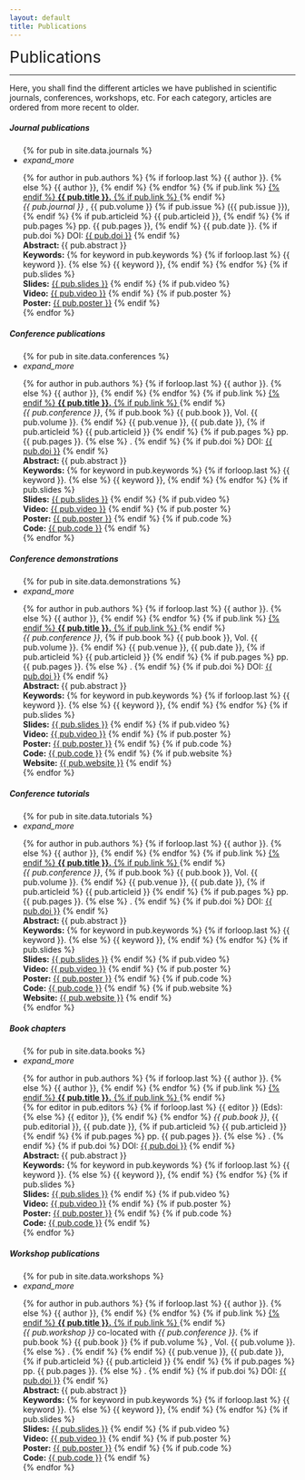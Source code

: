 ```yaml
---
layout: default
title: Publications
---
```

<div class="publications-div">
<div style="align: left; font-size:28px">Publications</div>
<hr class="solid">
<p> Here, you shall find the different articles we have published in scientific journals, conferences, workshops, etc. For each category, articles are ordered from more recent to older.</p>
<h5>Journal publications</h5>
<ul class = "collapsible">
	{% for pub in site.data.journals %}
    <li>
        <div class = "collapsible-header" style="text-align:left;"><i class="material-icons">expand_more</i>
			<p style="margin-bottom:0px">{% for author in pub.authors %}
				{% if forloop.last %}
					{{ author }}. 
				{% else %}
					{{ author }},
				{% endif %}
			{% endfor %} 
			{% if pub.link %}
				<a href="{{ pub.link }}">
			{% endif %} 
				<b>{{ pub.title }}.</b>
			{% if pub.link %}
				</a>
			{% endif %}
			<br/>
			<em> {{ pub.journal }} </em>, 
			{{ pub.volume }}
			{% if pub.issue %}
			({{ pub.issue }}),
			{% endif %}
			{% if pub.articleid %}
				{{ pub.articleid }},
			{% endif %}
			{% if pub.pages %}
				pp. {{ pub.pages }},
			{% endif %}
			{{ pub.date }}.
			{% if pub.doi %}
			DOI: <a href="{{ pub.doi }}">{{ pub.doi }}</a> 
    		{% endif %}
			</p>
		</div>
        <div class = "collapsible-body abstract">
        	<span><b>Abstract: </b> {{ pub.abstract }}
        	<br/><b>Keywords:</b>
        	{% for keyword in pub.keywords %}
        		{% if forloop.last %}
        			{{ keyword }}.
    			{% else %}
    				{{ keyword }},
    			{% endif %}
    		{% endfor %}
    		{% if pub.slides %}
    		    <br><b>Slides:</b> <a href="{{ pub.slides }}">{{ pub.slides }}</a>
		    {% endif %}
		    {% if pub.video %}
		        <br><b>Video:</b> <a href="{{ pub.video }}">{{ pub.video }}</a>
        	{% endif %}
        	{% if pub.poster %}
        	    <br><b>Poster:</b> <a href="{{ pub.poster }}">{{ pub.poster }}</a>
    	    {% endif %}
    	</span>
    	</div>
    </li>
    {% endfor %}
</ul>
<h5>Conference publications</h5>
<ul class = "collapsible">
	{% for pub in site.data.conferences %}
    <li>
        <div class = "collapsible-header" style="text-align:left"><i class="material-icons">expand_more</i>
			<p style="margin-bottom:0px">{% for author in pub.authors %}
				{% if forloop.last %}
					{{ author }}. 
				{% else %}
					{{ author }},
				{% endif %}
			{% endfor %}
			{% if pub.link %}
				<a href="{{ pub.link }}">
			{% endif %} 
				<b>{{ pub.title }}.</b>
			{% if pub.link %}
				</a>
			{% endif %}
			<br/>
			<em>{{ pub.conference }}</em>,
			{% if pub.book %}
				{{ pub.book }}, Vol. {{ pub.volume }}.
			{% endif %}
			{{ pub.venue }},
			{{ pub.date }},
			{% if pub.articleid %}
				{{ pub.articleid }}
			{% endif %}
			{% if pub.pages %}
				pp. {{ pub.pages }}.
			{% else %}
			.
			{% endif %}
			{% if pub.doi %}
			DOI: <a href="{{ pub.doi }}">{{ pub.doi }}</a> 
    		{% endif %}
			</p>
		</div>
        <div class = "collapsible-body abstract">
        	<span><b>Abstract: </b> {{ pub.abstract }}
        	<br/><b>Keywords:</b>
        	{% for keyword in pub.keywords %}
        		{% if forloop.last %}
        			{{ keyword }}.
    			{% else %}
    				{{ keyword }},
    			{% endif %}
    		{% endfor %}
    		{% if pub.slides %}
    		    <br><b>Slides:</b> <a href="{{ pub.slides }}">{{ pub.slides }}</a>
		    {% endif %}
		    {% if pub.video %}
		        <br><b>Video:</b> <a href="{{ pub.video }}">{{ pub.video }}</a>
        	{% endif %}
        	{% if pub.poster %}
        	    <br><b>Poster:</b> <a href="{{ pub.poster }}">{{ pub.poster }}</a>
    	    {% endif %}
    		{% if pub.code %}
    		    <br><b>Code:</b> <a href="{{ pub.code }}">{{ pub.code }}</a>
    		{% endif %}</span>
    	</div>
    </li>
    {% endfor %}
</ul>
<h5>Conference demonstrations</h5>
<ul class = "collapsible">
	{% for pub in site.data.demonstrations %}
    <li>
        <div class = "collapsible-header" style="text-align:left"><i class="material-icons">expand_more</i>
			<p style="margin-bottom:0px">{% for author in pub.authors %}
				{% if forloop.last %}
					{{ author }}. 
				{% else %}
					{{ author }},
				{% endif %}
			{% endfor %}
			{% if pub.link %}
				<a href="{{ pub.link }}">
			{% endif %} 
				<b>{{ pub.title }}.</b>
			{% if pub.link %}
				</a>
			{% endif %}
			<br/>
			<em>{{ pub.conference }}</em>,
			{% if pub.book %}
				{{ pub.book }}, Vol. {{ pub.volume }}.
			{% endif %}
			{{ pub.venue }},
			{{ pub.date }},
			{% if pub.articleid %}
				{{ pub.articleid }}
			{% endif %}
			{% if pub.pages %}
				pp. {{ pub.pages }}.
			{% else %}
			.
			{% endif %}
			{% if pub.doi %}
			DOI: <a href="{{ pub.doi }}">{{ pub.doi }}</a> 
    		{% endif %}
			</p>
		</div>
        <div class = "collapsible-body abstract">
        	<span><b>Abstract: </b> {{ pub.abstract }}
        	<br/><b>Keywords:</b>
        	{% for keyword in pub.keywords %}
        		{% if forloop.last %}
        			{{ keyword }}.
    			{% else %}
    				{{ keyword }},
    			{% endif %}
    		{% endfor %}
    		{% if pub.slides %}
    		    <br><b>Slides:</b> <a href="{{ pub.slides }}">{{ pub.slides }}</a>
		    {% endif %}
		    {% if pub.video %}
		        <br><b>Video:</b> <a href="{{ pub.video }}">{{ pub.video }}</a>
        	{% endif %}
        	{% if pub.poster %}
        	    <br><b>Poster:</b> <a href="{{ pub.poster }}">{{ pub.poster }}</a>
    	    {% endif %}
    		{% if pub.code %}
    		    <br><b>Code:</b> <a href="{{ pub.code }}">{{ pub.code }}</a>
    		{% endif %}
    		{% if pub.website %}
    		    <br><b>Website:</b> <a href="{{ pub.website }}">{{ pub.website }}</a>
    		{% endif %}</span>
    	</div>
    </li>
    {% endfor %}
</ul>

<h5>Conference tutorials</h5>
<ul class = "collapsible">
	{% for pub in site.data.tutorials %}
    <li>
        <div class = "collapsible-header" style="text-align:left"><i class="material-icons">expand_more</i>
			<p style="margin-bottom:0px">{% for author in pub.authors %}
				{% if forloop.last %}
					{{ author }}. 
				{% else %}
					{{ author }},
				{% endif %}
			{% endfor %}
			{% if pub.link %}
				<a href="{{ pub.link }}">
			{% endif %} 
				<b>{{ pub.title }}.</b>
			{% if pub.link %}
				</a>
			{% endif %}
			<br/>
			<em>{{ pub.conference }}</em>,
			{% if pub.book %}
				{{ pub.book }}, Vol. {{ pub.volume }}.
			{% endif %}
			{{ pub.venue }},
			{{ pub.date }},
			{% if pub.articleid %}
				{{ pub.articleid }}
			{% endif %}
			{% if pub.pages %}
				pp. {{ pub.pages }}.
			{% else %}
			.
			{% endif %}
			{% if pub.doi %}
			DOI: <a href="{{ pub.doi }}">{{ pub.doi }}</a> 
    		{% endif %}
			</p>
		</div>
        <div class = "collapsible-body abstract">
        	<span><b>Abstract: </b> {{ pub.abstract }}
        	<br/><b>Keywords:</b>
        	{% for keyword in pub.keywords %}
        		{% if forloop.last %}
        			{{ keyword }}.
    			{% else %}
    				{{ keyword }},
    			{% endif %}
    		{% endfor %}
    		{% if pub.slides %}
    		    <br><b>Slides:</b> <a href="{{ pub.slides }}">{{ pub.slides }}</a>
		    {% endif %}
		    {% if pub.video %}
		        <br><b>Video:</b> <a href="{{ pub.video }}">{{ pub.video }}</a>
        	{% endif %}
        	{% if pub.poster %}
        	    <br><b>Poster:</b> <a href="{{ pub.poster }}">{{ pub.poster }}</a>
    	    {% endif %}
    		{% if pub.code %}
    		    <br><b>Code:</b> <a href="{{ pub.code }}">{{ pub.code }}</a>
    		{% endif %}
    		{% if pub.website %}
    		    <br><b>Website:</b> <a href="{{ pub.website }}">{{ pub.website }}</a>
    		{% endif %}</span>
    	</div>
    </li>
    {% endfor %}
</ul>

<h5>Book chapters</h5>
<ul class = "collapsible">
	{% for pub in site.data.books %}
    <li>
        <div class = "collapsible-header" style="text-align:left"><i class="material-icons">expand_more</i>
			<p style="margin-bottom:0px">{% for author in pub.authors %}
				{% if forloop.last %}
					{{ author }}. 
				{% else %}
					{{ author }},
				{% endif %}
			{% endfor %}
			{% if pub.link %}
				<a href="{{ pub.link }}">
			{% endif %} 
				<b>{{ pub.title }}.</b>
			{% if pub.link %}
				</a>
			{% endif %}
			<br/>
			{% for editor in pub.editors %}
				{% if forloop.last %}
					{{ editor }} (Eds): 
				{% else %}
					{{ editor }},
				{% endif %}
			{% endfor %}
			<em>{{ pub.book }}</em>,
			{{ pub.editorial }},
			{{ pub.date }},
			{% if pub.articleid %}
				{{ pub.articleid }}
			{% endif %}
			{% if pub.pages %}
				pp. {{ pub.pages }}.
			{% else %}
			.
			{% endif %}
			{% if pub.doi %}
			DOI: <a href="{{ pub.doi }}">{{ pub.doi }}</a> 
    		{% endif %}
			</p>
		</div>
        <div class = "collapsible-body abstract">
        	<span><b>Abstract: </b> {{ pub.abstract }}
        	<br/><b>Keywords:</b>
        	{% for keyword in pub.keywords %}
        		{% if forloop.last %}
        			{{ keyword }}.
    			{% else %}
    				{{ keyword }},
    			{% endif %}
    		{% endfor %}
    		{% if pub.slides %}
    		    <br><b>Slides:</b> <a href="{{ pub.slides }}">{{ pub.slides }}</a>
		    {% endif %}
		    {% if pub.video %}
		        <br><b>Video:</b> <a href="{{ pub.video }}">{{ pub.video }}</a>
        	{% endif %}
        	{% if pub.poster %}
        	    <br><b>Poster:</b> <a href="{{ pub.poster }}">{{ pub.poster }}</a>
    	    {% endif %}
    	    {% if pub.code %}
    		    <br><b>Code:</b> <a href="{{ pub.code }}">{{ pub.code }}</a>
    		{% endif %}</span>
    	</div>
    </li>
    {% endfor %}
</ul>


<h5>Workshop publications</h5>
<ul class = "collapsible">
	{% for pub in site.data.workshops %}
    <li>
        <div class = "collapsible-header" style="text-align:left"><i class="material-icons">expand_more</i>
			<p style="margin-bottom:0px">{% for author in pub.authors %}
				{% if forloop.last %}
					{{ author }}. 
				{% else %}
					{{ author }},
				{% endif %}
			{% endfor %}
			{% if pub.link %}
				<a href="{{ pub.link }}">
			{% endif %} 
				<b>{{ pub.title }}.</b>
			{% if pub.link %}
				</a>
			{% endif %}
			<br/>
			<em>{{ pub.workshop }}</em> co-located with <em>{{ pub.conference }}</em>.
			{% if pub.book %}
				{{ pub.book }}
				{% if pub.volume %} 
					, Vol. {{ pub.volume }}.
				{% else %}
					.
				{% endif %}
			{% endif %}
			{{ pub.venue }},
			{{ pub.date }},
			{% if pub.articleid %}
				{{ pub.articleid }}
			{% endif %}
			{% if pub.pages %}
				pp. {{ pub.pages }}.
			{% else %}
			.
			{% endif %}
			{% if pub.doi %}
        		DOI: <a href="{{ pub.doi }}">{{ pub.doi }}</a> 
    		{% endif %}
			</p>
		</div>
        <div class = "collapsible-body abstract">
        	<span><b>Abstract: </b> {{ pub.abstract }}
        	<br/><b>Keywords:</b>
        	{% for keyword in pub.keywords %}
        		{% if forloop.last %}
        			{{ keyword }}.
    			{% else %}
    				{{ keyword }},
    			{% endif %}
    		{% endfor %}
    		{% if pub.slides %}
    		    <br><b>Slides:</b> <a href="{{ pub.slides }}">{{ pub.slides }}</a>
		    {% endif %}
		    {% if pub.video %}
		        <br><b>Video:</b> <a href="{{ pub.video }}">{{ pub.video }}</a>
        	{% endif %}
        	{% if pub.poster %}
        	    <br><b>Poster:</b> <a href="{{ pub.poster }}">{{ pub.poster }}</a>
    	    {% endif %}
    	    {% if pub.code %}
    		    <br><b>Code:</b> <a href="{{ pub.code }}">{{ pub.code }}</a>
    		{% endif %}
    		</span>
    	</div>
    </li>
    {% endfor %}
</ul>




</div>